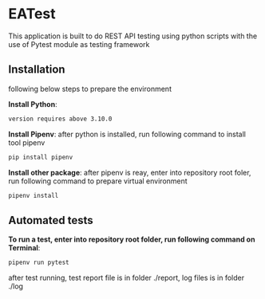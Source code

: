 # EATest

This application is built to do REST API testing using python scripts with the use of Pytest module as testing framework


## Installation

following below steps to prepare the environment

__Install Python__:
```sh
version requires above 3.10.0
```
__Install Pipenv__:
after python is installed, run following command to install tool pipenv
```sh
pip install pipenv
```
__Install other package__:
after pipenv is reay, enter into repository root foler, run following command to prepare virtual environment
```sh
pipenv install
```

## Automated tests
__To run a test, enter into repository root folder, run following command on Terminal__:
```sh
pipenv run pytest
```
after test running, test report file is in folder ./report, log files is in folder ./log
